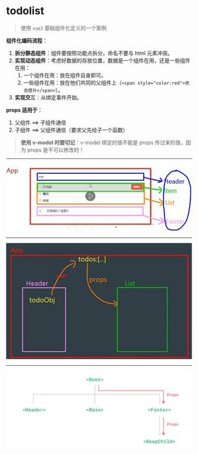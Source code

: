 # todolist

> 使用 `vue2` 基础组件化定义的一个案例

**组件化编码流程**：

1. **​拆分静态组件**：组件要按照功能点拆分，命名不要与 html 元素冲突。
2. **​实现动态组件**：考虑好数据的存放位置，数据是一个组件在用，还是一些组件在用：
     1. ​一个组件在用：放在组件自身即可。
     2. ​一些组件在用：放在他们共同的父组件上（`<span style="color:red">状态提升</span>`）。
3. **实现交**互：从绑定事件开始。

**props 适用于**：

1. ​父组件 ==> 子组件通信
2. ​子组件 ==> 父组件通信（要求父先给子一个函数）

> **使用 v-model 时要切记**：v-model 绑定的值不能是 props 传过来的值，因为 props 是不可以修改的！ 

<hr>

![](src/assets/todolist.png)

<hr>

![](src/assets/todos.png)

<hr>

![](src/assets/props.png)




